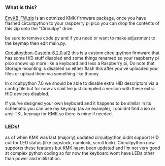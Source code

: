### What is this?

[EnvKB-FW.zip](http://github.com/Envious-Data/Env-KB/blob/main/_Firmware/EnvKB-FW.zip) is an optmized KMK firmware package, once you have flashed circuitpython to your raspberry pi pico you can drop the contents of this zip onto the "Circuitpy" drive.

be sure to remove code.py and if you need or want to make adjustment to the keymap then edit main.py.

[Circuitpython-Custom-6.2.0.uf2](https://github.com/Envious-Data/Env-KB/blob/main/_Firmware/circuitpython-custom-6.2.0.uf2) this is a custom circuitpython firmware that has some HID stuff disabled and some things renamed so your raspberry pi pico shows up more like a keyboard and less a Raspberry pi, Do note that Storage mounting is disabled so either flash this after you've uploaded your files or upload them via something like thonny.

In circuitpython 7.0 we should be able to disable extra HID descriptors via a config file but for now as said Ive just compiled a version with these extra HID devices disabled.

If you've designed your own keyboard and it happens to be similar in its schematic you can use my keymap (as an example), I couldnt find a iso or ansi TKL keymap for KMK so there is mine if needed.

### LEDs!
as of when KMK was last (majorly) updated circuitpython didnt support HID out for LED status (like capslock, numlock, scroll lock). Circuitpython now supports these features but KMK hasnt been updated and I'm not very good at complex python coding so for now the keyboard wont have LEDs other than power and initilization.